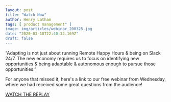 ```yaml
---
layout: post
title: "Watch Now"
author: Henry Latham
tags: [ product management" ]
image: img/articles/webinar_200325.jpg
date: "2020-03-18T22:40:32.169Z"
draft: false
---
```


“Adapting is not just about running Remote Happy Hours & being on Slack 24/7. The new economy requires us to focus on identifying new opportunities & being adaptable & autonomous enough to pursue those opportunities.”

For anyone that missed it, here's a link to our free webinar from Wednesday, where we had received some great questions from the audience!

<a href="https://product-mastery.webinargeek.com/watch/replay/470927/8c160b84e9697339a382b471fb91ca5a/">
WATCH THE REPLAY
</a>

<br />
<br />
<br />
<br />
